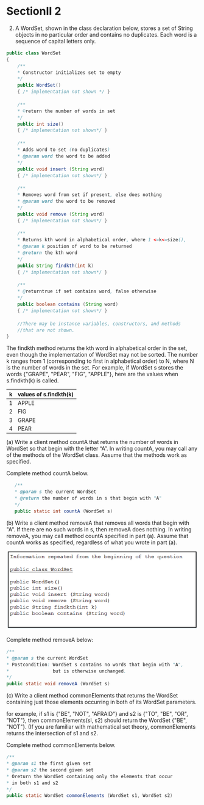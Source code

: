 # SectionII 2

2. A WordSet, shown in the class declaration below, stores a set of String objects in no particular order and contains no duplicates. Each word is a sequence of capital letters only. 

```java
public class WordSet 
{
    /**
    * Constructor initializes set to empty
    */
    public WordSet()
    { /* implementation not shown */ } 

    /**
    * ©return the number of words in set 
    */
    public int size() 
    { /* implementation not shown*/ } 

    /**
    * Adds word to set (no duplicates) 
    * @param word the word to be added 
    */
    public void insert (String word) 
    { /* implementation not shown*/ } 

    /**
    * Removes word from set if present, else does nothing 
    * @param word the word to be removed
    */
    public void remove (String word) 
    { /* implementation not shown*/ } 

    /**
    * Returns kth word in alphabetical order, where 1 <=k<=size(),
    * @param k position of word to be returned
    * @return the kth word 
    */
    public String findkth(int k) 
    { /* implementation not shown*/ } 

    /**
    * @returntrue if set contains word, false otherwise 
    */
    public boolean contains (String word) 
    { /* implementation not shown*/ } 

    //There may be instance variables, constructors, and methods 
    //that are not shown.
}
```

The findkth method returns the kth word in alphabetical order in the set, even though the implementation of WordSet may not be sorted. The number k ranges from 1 (corresponding to first in alphabetical order) to N, where N is the number of words in the set. For example, if WordSet s stores the words {"GRAPE", "PEAR", "FIG", "APPLE"}, here are the values when s.findkth(k) is called. 

 k |values of s.findkth(k) 
 |---|---|
 1 | APPLE
 2 | FIG
 3 | GRAPE
 4 | PEAR

 (a) Write a client method countA that returns the number of words in WordSet so that begin with the letter “A”. In writing countA, you may call any of the methods of the WordSet class. Assume that the methods work as specified. 

 Complete method countA below. 

 ```java
    /**
    * @param s the current WordSet 
    * @return the number of words in s that begin with "A"
    */
    public static int countA (WordSet s)  
 ```

 (b) Write a client method removeA that removes all words that begin with "A". If there are no such words in s, then removeA does nothing. In writing removeA, you may call method countA specified in part (a). Assume that countA works as specified, regardless of what you wrote in part (a). 

 ![WordSet 1](images/sectionII-02.png)

Complete method removeA below: 

```java
/**
* @param s the current WordSet 
* Postcondition: WordSet s contains no words that begin with "A",
*                but is otherwise unchanged. 
*/
public static void removeA (WordSet s)  
```

(c) Write a client method commonElements that returns the WordSet containing just those elements occurring in both of its WordSet parameters. 

for example, if s1 is {"BE", "NOT", "AFRAID"} and s2 is {"TO", "BE", "OR", "NOT"}, then commonElements(sl, s2) should return the WordSet {"BE", "NOT"}. (If you are familiar with mathematical set theory, commonElements returns the intersection of s1 and s2. 

Complete method commonElements below. 

```java
/**
* @param s1 the first given set 
* @param s2 the second given set 
* Oreturn the WordSet containing only the elements that occur 
* in both s1 and s2
*/
public static WordSet commonElements (WordSet s1, WordSet s2)  
```